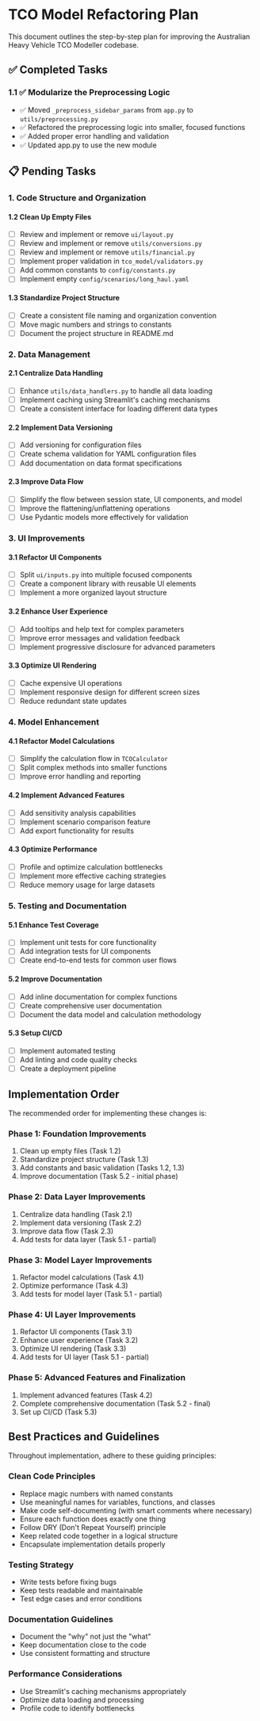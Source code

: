 # TCO Model Refactoring Plan

This document outlines the step-by-step plan for improving the Australian Heavy Vehicle TCO Modeller codebase.

## ✅ Completed Tasks

### 1.1 ✅ Modularize the Preprocessing Logic
- ✅ Moved `_preprocess_sidebar_params` from `app.py` to `utils/preprocessing.py`
- ✅ Refactored the preprocessing logic into smaller, focused functions
- ✅ Added proper error handling and validation
- ✅ Updated app.py to use the new module

## 📋 Pending Tasks

### 1. Code Structure and Organization

#### 1.2 Clean Up Empty Files
- [ ] Review and implement or remove `ui/layout.py`
- [ ] Review and implement or remove `utils/conversions.py`
- [ ] Review and implement or remove `utils/financial.py`
- [ ] Implement proper validation in `tco_model/validators.py`
- [ ] Add common constants to `config/constants.py`
- [ ] Implement empty `config/scenarios/long_haul.yaml`

#### 1.3 Standardize Project Structure
- [ ] Create a consistent file naming and organization convention
- [ ] Move magic numbers and strings to constants
- [ ] Document the project structure in README.md

### 2. Data Management

#### 2.1 Centralize Data Handling
- [ ] Enhance `utils/data_handlers.py` to handle all data loading
- [ ] Implement caching using Streamlit's caching mechanisms
- [ ] Create a consistent interface for loading different data types

#### 2.2 Implement Data Versioning
- [ ] Add versioning for configuration files
- [ ] Create schema validation for YAML configuration files
- [ ] Add documentation on data format specifications

#### 2.3 Improve Data Flow
- [ ] Simplify the flow between session state, UI components, and model
- [ ] Improve the flattening/unflattening operations
- [ ] Use Pydantic models more effectively for validation

### 3. UI Improvements

#### 3.1 Refactor UI Components
- [ ] Split `ui/inputs.py` into multiple focused components
- [ ] Create a component library with reusable UI elements
- [ ] Implement a more organized layout structure

#### 3.2 Enhance User Experience
- [ ] Add tooltips and help text for complex parameters
- [ ] Improve error messages and validation feedback
- [ ] Implement progressive disclosure for advanced parameters

#### 3.3 Optimize UI Rendering
- [ ] Cache expensive UI operations
- [ ] Implement responsive design for different screen sizes
- [ ] Reduce redundant state updates

### 4. Model Enhancement

#### 4.1 Refactor Model Calculations
- [ ] Simplify the calculation flow in `TCOCalculator`
- [ ] Split complex methods into smaller functions
- [ ] Improve error handling and reporting

#### 4.2 Implement Advanced Features
- [ ] Add sensitivity analysis capabilities
- [ ] Implement scenario comparison feature
- [ ] Add export functionality for results

#### 4.3 Optimize Performance
- [ ] Profile and optimize calculation bottlenecks
- [ ] Implement more effective caching strategies
- [ ] Reduce memory usage for large datasets

### 5. Testing and Documentation

#### 5.1 Enhance Test Coverage
- [ ] Implement unit tests for core functionality
- [ ] Add integration tests for UI components
- [ ] Create end-to-end tests for common user flows

#### 5.2 Improve Documentation
- [ ] Add inline documentation for complex functions
- [ ] Create comprehensive user documentation
- [ ] Document the data model and calculation methodology

#### 5.3 Setup CI/CD
- [ ] Implement automated testing
- [ ] Add linting and code quality checks
- [ ] Create a deployment pipeline

## Implementation Order

The recommended order for implementing these changes is:

### Phase 1: Foundation Improvements
1. Clean up empty files (Task 1.2)
2. Standardize project structure (Task 1.3)
3. Add constants and basic validation (Tasks 1.2, 1.3)
4. Improve documentation (Task 5.2 - initial phase)

### Phase 2: Data Layer Improvements
1. Centralize data handling (Task 2.1)
2. Implement data versioning (Task 2.2)
3. Improve data flow (Task 2.3)
4. Add tests for data layer (Task 5.1 - partial)

### Phase 3: Model Layer Improvements
1. Refactor model calculations (Task 4.1)
2. Optimize performance (Task 4.3)
3. Add tests for model layer (Task 5.1 - partial)

### Phase 4: UI Layer Improvements
1. Refactor UI components (Task 3.1)
2. Enhance user experience (Task 3.2)
3. Optimize UI rendering (Task 3.3)
4. Add tests for UI layer (Task 5.1 - partial)

### Phase 5: Advanced Features and Finalization
1. Implement advanced features (Task 4.2)
2. Complete comprehensive documentation (Task 5.2 - final)
3. Set up CI/CD (Task 5.3)

## Best Practices and Guidelines

Throughout implementation, adhere to these guiding principles:

### Clean Code Principles
- Replace magic numbers with named constants
- Use meaningful names for variables, functions, and classes
- Make code self-documenting (with smart comments where necessary)
- Ensure each function does exactly one thing
- Follow DRY (Don't Repeat Yourself) principle
- Keep related code together in a logical structure
- Encapsulate implementation details properly

### Testing Strategy
- Write tests before fixing bugs
- Keep tests readable and maintainable
- Test edge cases and error conditions

### Documentation Guidelines
- Document the "why" not just the "what"
- Keep documentation close to the code
- Use consistent formatting and structure

### Performance Considerations
- Use Streamlit's caching mechanisms appropriately
- Optimize data loading and processing
- Profile code to identify bottlenecks 